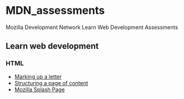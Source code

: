 # MDN_assessments
Mozilla Development Network Learn Web Development Assessments

## Learn web development

### HTML

- [Marking up a letter](https://developer.mozilla.org/en-US/docs/Learn/HTML/Introduction_to_HTML/Marking_up_a_letter)
- [Structuring a page of content](https://developer.mozilla.org/en-US/docs/Learn/HTML/Introduction_to_HTML/Structuring_a_page_of_content)
- [Mozilla Splash Page](https://developer.mozilla.org/en-US/docs/Learn/HTML/Multimedia_and_embedding/Mozilla_splash_page)
